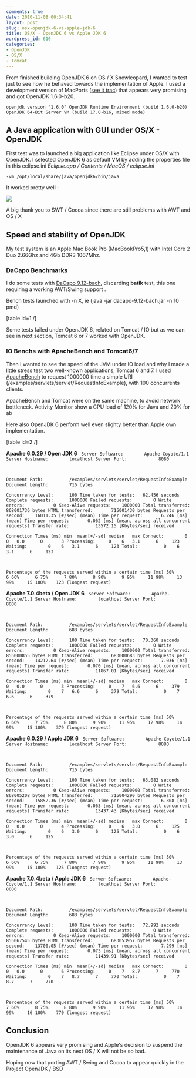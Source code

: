 ```yaml
---
comments: true
date: 2010-11-08 00:34:41
layout: post
slug: osx-openjdk-6-vs-apple-jdk-6
title: OS/X - OpenJDK 6 vs Apple JDK 6
wordpress_id: 610
categories:
- OpenJDK
- OS/X
- Tomcat
---
```


From finished building OpenJDK 6 on OS / X Snowleopard, I wanted to test just to see how he behaved towards the implementation of Apple.
I used a development version of MacPorts ([see it trac](https://trac.macports.org/ticket/20956)) that appears very promising and got OpenJDK 1.6.0-b20.

`
openjdk version "1.6.0"
OpenJDK Runtime Environment (build 1.6.0-b20)
OpenJDK 64-Bit Server VM (build 17.0-b16, mixed mode)
`


## A Java application with GUI under OS/X - OpenJDK


First test was to launched a big application like Eclipse under OS/X with OpenJDK.
I selected OpenJDK 6 as default VM by adding the properties file in this eclipse.ini _Eclipse.app / Contents / MacOS / eclipse.ini_

`
-vm
/opt/local/share/java/openjdk6/bin/java
`

It worked pretty well :

[![](http://blog.hgomez.net/wp-content/uploads/2010/11/eclipse-on-osx-openjdk6-1024x647.png)](http://blog.hgomez.net/wp-content/uploads/2010/11/eclipse-on-osx-openjdk6.png)

A big thank you to SWT / Cocoa since there are still problems with AWT and OS / X


## Speed and stability of OpenJDK


My test system is an Apple Mac Book Pro (MacBookPro5,1) with Intel Core 2 Duo 2.66Ghz and 4Gb DDR3 1067Mhz.


### DaCapo Benchmarks


I do some tests with [DaCapo 9.12-bach](http://www.dacapobench.org/), discarding **batik** test, this one requiring a working AWT/Swing support .

Bench tests launched with -n X, ie (java -jar dacapo-9.12-bach.jar -n 10 pmd)

[table id=1 /]

Some tests failed under OpenJDK 6, related on Tomcat / IO but as we can see in next section, Tomcat 6 or 7 worked with OpenJDK.



### IO Benchs with ApacheBench and Tomcat6/7


Then I wanted to see the speed of the JVM under IO load and why I made a little stress test two well-known applications, Tomcat 6 and 7.
I used [ApacheBench](http://httpd.apache.org/docs/2.2/programs/ab.html) to request 1000000 time a simple URI (/examples/servlets/servlet/RequestInfoExample), with 100 concurrents clients.

ApacheBench and Tomcat were on the same machine, to avoid network bottleneck.
Activity Monitor show a CPU load of 120% for Java and 20% for ab

Here also OpenJDK 6 perform well even slighty better than Apple own implementation.

[table id=2 /]

**Apache 6.0.29 / Open JDK 6**
`
Server Software:        Apache-Coyote/1.1
Server Hostname:        localhost
Server Port:            8080`

` `

`Document Path:          /examples/servlets/servlet/RequestInfoExample
Document Length:        715 bytes`

`Concurrency Level:      100
Time taken for tests:   62.456 seconds
Complete requests:      1000000
Failed requests:        0
Write errors:           0
Keep-Alive requests:    1000000
Total transferred:      868001736 bytes
HTML transferred:       715001430 bytes
Requests per second:    16011.35 [#/sec] (mean)
Time per request:       6.246 [ms] (mean)
Time per request:       0.062 [ms] (mean, across all concurrent requests)
Transfer rate:          13572.15 [Kbytes/sec] received`

`Connection Times (ms)
min  mean[+/-sd] median   max
Connect:        0    0   0.0      0       3
Processing:     0    6   3.1      6     123
Waiting:        0    6   3.1      6     123
Total:          0    6   3.1      6     123`

` `

`Percentage of the requests served within a certain time (ms)
50%      6
66%      6
75%      7
80%      8
90%      9
95%     11
98%     13
99%     15
100%    123 (longest request)
`

**Apache 7.0.4beta / Open JDK 6**
`
Server Software:        Apache-Coyote/1.1
Server Hostname:        localhost
Server Port:            8080`

` `

`Document Path:          /examples/servlets/servlet/RequestInfoExample
Document Length:        683 bytes`

`Concurrency Level:      100
Time taken for tests:   70.360 seconds
Complete requests:      1000000
Failed requests:        0
Write errors:           0
Keep-Alive requests:    1000000
Total transferred:      855000855 bytes
HTML transferred:       683000683 bytes
Requests per second:    14212.64 [#/sec] (mean)
Time per request:       7.036 [ms] (mean)
Time per request:       0.070 [ms] (mean, across all concurrent requests)
Transfer rate:          11867.01 [Kbytes/sec] received`

`Connection Times (ms)
min  mean[+/-sd] median   max
Connect:        0    0   0.0      0       3
Processing:     0    7   6.6      6     379
Waiting:        0    7   6.6      6     379
Total:          0    7   6.6      6     379`

` `

`Percentage of the requests served within a certain time (ms)
50%      6
66%      7
75%      8
80%      9
90%     11
95%     12
98%     14
99%     15
100%    379 (longest request)
`

**Apache 6.0.29 / Apple JDK 6**
`
Server Software:        Apache-Coyote/1.1
Server Hostname:        localhost
Server Port:            8080`

` `

`Document Path:          /examples/servlets/servlet/RequestInfoExample
Document Length:        715 bytes`

`Concurrency Level:      100
Time taken for tests:   63.082 seconds
Complete requests:      1000000
Failed requests:        0
Write errors:           0
Keep-Alive requests:    1000000
Total transferred:      868005208 bytes
HTML transferred:       715004290 bytes
Requests per second:    15852.36 [#/sec] (mean)
Time per request:       6.308 [ms] (mean)
Time per request:       0.063 [ms] (mean, across all concurrent requests)
Transfer rate:          13437.43 [Kbytes/sec] received`

`Connection Times (ms)
min  mean[+/-sd] median   max
Connect:        0    0   0.0      0       4
Processing:     0    6   3.0      6     125
Waiting:        0    6   3.0      6     125
Total:          0    6   3.0      6     125`

` `

`Percentage of the requests served within a certain time (ms)
50%      6
66%      6
75%      7
80%      7
90%      9
95%     11
98%     13
99%     15
100%    125 (longest request)
`

**Apache 7.0.4beta / Apple JDK 6**
`
Server Software:        Apache-Coyote/1.1
Server Hostname:        localhost
Server Port:            8080`

` `

`Document Path:          /examples/servlets/servlet/RequestInfoExample
Document Length:        683 bytes`

`Concurrency Level:      100
Time taken for tests:   72.992 seconds
Complete requests:      1000000
Failed requests:        0
Write errors:           0
Keep-Alive requests:    1000000
Total transferred:      855067545 bytes
HTML transferred:       683053957 bytes
Requests per second:    13700.05 [#/sec] (mean)
Time per request:       7.299 [ms] (mean)
Time per request:       0.073 [ms] (mean, across all concurrent requests)
Transfer rate:          11439.91 [Kbytes/sec] received`

`Connection Times (ms)
min  mean[+/-sd] median   max
Connect:        0    0   0.0      0       6
Processing:     0    7   8.7      7     770
Waiting:        0    7   8.7      7     770
Total:          0    7   8.7      7     770`

` `

`Percentage of the requests served within a certain time (ms)
50%      7
66%      8
75%      8
80%      9
90%     11
95%     12
98%     14
99%     16
100%    770 (longest request)
`


## Conclusion


OpenJDK 6 appears very promising and Apple's decision to suspend the maintenance of Java on its next OS / X will not be so bad.

Hoping now that porting AWT / Swing and Cocoa to appear quickly in the Project OpenJDK / BSD
